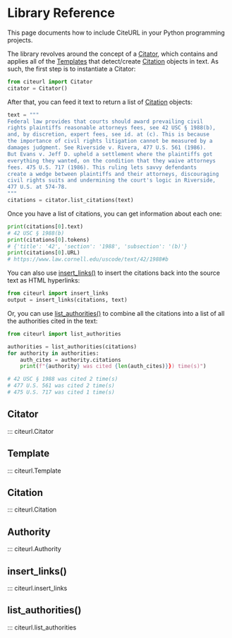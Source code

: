 # Library Reference

This page documents how to include CiteURL in your Python programming projects.

The library revolves around the concept of a [Citator](#citator), which contains and applies all of the [Templates](#templates) that detect/create [Citation](#citation) objects in text. As such, the first step is to instantiate a Citator:

``` python
from citeurl import Citator
citator = Citator()
```

After that, you can feed it text to return a list of [Citation](#citation) objects:

``` python
text = """
Federal law provides that courts should award prevailing civil
rights plaintiffs reasonable attorneys fees, see 42 USC § 1988(b),
and, by discretion, expert fees, see id. at (c). This is because
the importance of civil rights litigation cannot be measured by a
damages judgment. See Riverside v. Rivera, 477 U.S. 561 (1986).
But Evans v. Jeff D. upheld a settlement where the plaintiffs got
everything they wanted, on the condition that they waive attorneys
fees. 475 U.S. 717 (1986). This ruling lets savvy defendants
create a wedge between plaintiffs and their attorneys, discouraging
civil rights suits and undermining the court's logic in Riverside,
477 U.S. at 574-78.
"""
citations = citator.list_citations(text)
```

Once you have a list of citations, you can get information about each one:

```python
print(citations[0].text)
# 42 USC § 1988(b)
print(citations[0].tokens)
# {'title': '42', 'section': '1988', 'subsection': '(b)'}
print(citations[0].URL)
# https://www.law.cornell.edu/uscode/text/42/1988#b
```

You can also use [insert_links()](#insert_links) to insert the citations back into the source text as HTML hyperlinks:

``` python
from citeurl import insert_links
output = insert_links(citations, text)
```

Or, you can use [list_authorities()](#list_authorities) to combine all the citations into a list of all the authorities cited in the text:

``` python
from citeurl import list_authorities

authorities = list_authorities(citations)
for authority in authorities:
    auth_cites = authority.citations
    print(f"{authority} was cited {len(auth_cites)}}) time(s)")

# 42 USC § 1988 was cited 2 time(s)
# 477 U.S. 561 was cited 2 time(s)
# 475 U.S. 717 was cited 1 time(s)
```

## Citator

::: citeurl.Citator

## Template

::: citeurl.Template

## Citation

::: citeurl.Citation

## Authority

::: citeurl.Authority

## insert_links()

::: citeurl.insert_links

## list_authorities()

::: citeurl.list_authorities
